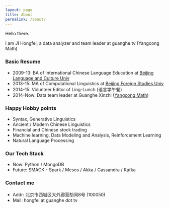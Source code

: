 ```yaml
---
layout: page
title: About
permalink: /about/
---
```


Hello there.

I am JI Hongfei, a data analyzer and team leader at guanghe.tv (Yangcong Math)

### Basic Resume

* 2009-13: BA of International Chinese Language Education at [Beijing Language and Culture Univ](http://www.blcu.edu.cn)
* 2013-15: MA of Computational Linguistics at [Beijing Foreign Studies Univ](http://www.bfsu.edu.cn)
* 2014-15: Volunteer Editor of Ling-Lunch (语言学午餐)
* 2014-Now: Data team leader at Guanghe Xinzhi ([Yangcong Math](http://yangcong345.com))

### Happy Hobby points

* Syntax, Generative Linguistics
* Ancient / Modern Chinese Linguistics
* Financial and Chinese stock trading
* Machine learning, Data Modeling and Analysis, Reinforcement Learning
* Natural Language Processing

### Our Tech Stack

* Now: Python / MongoDB
* Future: SMACK - Spark / Mesos / Akka / Cassandra / Kafka

### Contact me

* Addr: 北京市西城区大外廊营胡同8号 (100050)
* Mail: hongfei at guanghe dot tv
